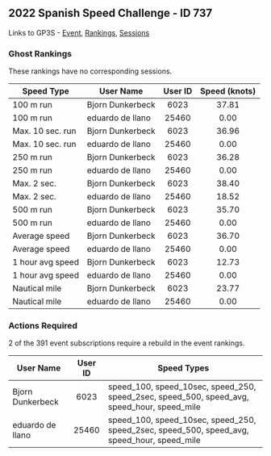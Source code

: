 ## 2022 Spanish Speed Challenge - ID 737

Links to GP3S - [Event](https://www.gps-speedsurfing.com/default.aspx?mnu=event&val=737), [Rankings](https://www.gps-speedsurfing.com/default.aspx?mnu=eventranking&val=737), [Sessions](https://www.gps-speedsurfing.com/default.aspx?mnu=eventsessions&val=737)

### Ghost Rankings

These rankings have no corresponding sessions.

| Speed Type | User Name | User ID | Speed (knots) |
| ---------- | --------- | :-----: | :-----------: |
| 100 m run | Bjorn Dunkerbeck | 6023 | 37.81 |
| 100 m run | eduardo de llano | 25460 | 0.00 |
| Max. 10 sec. run | Bjorn Dunkerbeck | 6023 | 36.96 |
| Max. 10 sec. run | eduardo de llano | 25460 | 0.00 |
| 250 m run | Bjorn Dunkerbeck | 6023 | 36.28 |
| 250 m run | eduardo de llano | 25460 | 0.00 |
| Max. 2 sec. | Bjorn Dunkerbeck | 6023 | 38.40 |
| Max. 2 sec. | eduardo de llano | 25460 | 18.52 |
| 500 m run | Bjorn Dunkerbeck | 6023 | 35.70 |
| 500 m run | eduardo de llano | 25460 | 0.00 |
| Average speed | Bjorn Dunkerbeck | 6023 | 36.70 |
| Average speed | eduardo de llano | 25460 | 0.00 |
| 1 hour avg speed | Bjorn Dunkerbeck | 6023 | 12.73 |
| 1 hour avg speed | eduardo de llano | 25460 | 0.00 |
| Nautical mile | Bjorn Dunkerbeck | 6023 | 23.77 |
| Nautical mile | eduardo de llano | 25460 | 0.00 |

### Actions Required

2 of the 391 event subscriptions require a rebuild in the event rankings.

| User Name | User ID | Speed Types |
| --------- | :-----: | ----------- |
| Bjorn Dunkerbeck | 6023 | speed_100, speed_10sec, speed_250, speed_2sec, speed_500, speed_avg, speed_hour, speed_mile |
| eduardo de llano | 25460 | speed_100, speed_10sec, speed_250, speed_2sec, speed_500, speed_avg, speed_hour, speed_mile |
